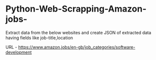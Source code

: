 # Python-Web-Scrapping-Amazon-jobs-

Extract data from the below websites and create JSON of extracted data having fields like
 job-title,location

URL - https://www.amazon.jobs/en-gb/job_categories/software-development
